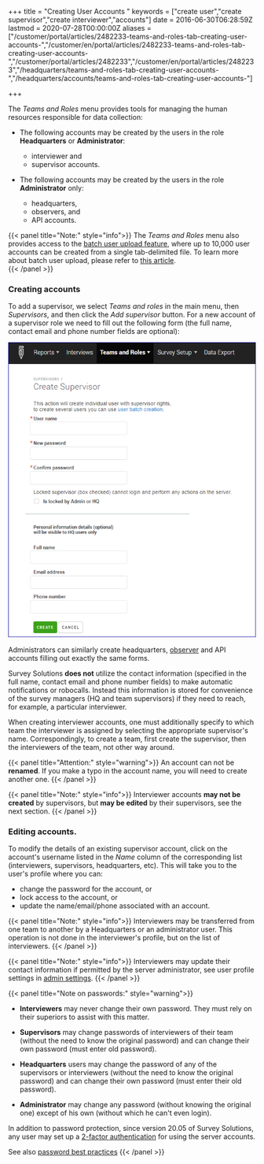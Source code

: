 ﻿+++
title = "Creating User Accounts "
keywords = ["create user","create supervisor","create interviewer","accounts"]
date = 2016-06-30T06:28:59Z
lastmod = 2020-07-28T00:00:00Z
aliases = ["/customer/portal/articles/2482233-teams-and-roles-tab-creating-user-accounts-","/customer/en/portal/articles/2482233-teams-and-roles-tab-creating-user-accounts-","/customer/portal/articles/2482233","/customer/en/portal/articles/2482233","/headquarters/teams-and-roles-tab-creating-user-accounts-","/headquarters/accounts/teams-and-roles-tab-creating-user-accounts-"]

+++

The *Teams and Roles* menu provides tools for managing the human
resources responsible for data collection:

- The following accounts may be created by the users in the role **Headquarters** or **Administrator**:
  - interviewer and
  - supervisor accounts.

- The following accounts may be created by the users in the role **Administrator** only:
  - headquarters,
  - observers, and
  - API accounts.

{{< panel title="Note:" style="info">}}
  The *Teams and Roles* menu also provides access to the [batch user upload
  feature](/headquarters/batch-user-upload), where up to 10,000 user
  accounts can be created from a single tab-delimited file. To learn more
  about batch user upload, please refer to [this article](/headquarters/accounts/batch-user-upload/).  
{{< /panel >}}

### Creating accounts

To add a supervisor, we select *Teams and roles* in the main menu, then
*Supervisors*, and then click the *Add supervisor* button. For a new account
of a supervisor role we need to fill out the following form (the full name,
contact email and phone number fields are optional):
<CENTER>
    <IMG src="images/supervisor_create.png">
</CENTER>

Administrators can similarly create headquarters,
[observer](/headquarters/accounts/survey-solutions-server-observer/) and API
accounts filling out exactly the same forms.

Survey Solutions **does not** utilize the contact information (specified in the
full name, contact email and phone number fields) to make automatic
notifications or robocalls. Instead this information is stored for convenience
of the survey managers (HQ and team supervisors) if they need to reach, for
example, a particular interviewer.

When creating interviewer accounts, one must additionally specify to
which team the interviewer is assigned by selecting the appropriate supervisor's
name. Correspondingly, to create a team, first create the supervisor, then
the interviewers of the team, not other way around.

{{< panel title="Attention:" style="warning">}}
An account can not be **renamed**. If you make a typo in the account name, you will need to create another one.
{{< /panel >}}

{{< panel title="Note:" style="info">}}
Interviewer accounts **may not be created** by supervisors,
but **may be edited** by their supervisors, see the next section.
{{< /panel >}}

### Editing accounts.

To modify the details of an existing supervisor account, click on the
account's username listed in the *Name* column of the corresponding
list (interviewers, supervisors, headquarters, etc). This will take you
to the user's profile where you can:

- change the password for the account, or
- lock access to the account, or
- update the name/email/phone associated with an account.

{{< panel title="Note:" style="info">}}
Interviewers may be transferred from one team to another by
a Headquarters or an administrator user. This operation is
not done in the interviewer's profile, but on the list of
interviewers.
{{< /panel >}}

{{< panel title="Note:" style="info">}}
Interviewers may update their contact information if permitted
by the server administrator, see user profile settings in
[admin settings](/headquarters/config/admin-settings/).
{{< /panel >}}


{{< panel title="Note on passwords:" style="warning">}}

- **Interviewers** may never change their own password. They must rely
on their superiors to assist with this matter.

- **Supervisors** may change passwords of interviewers of their team
(without the need to know the original password) and can change
their own password (must enter old password).

- **Headquarters** users may change the password of any of the
supervisors or interviewers (without the need to know the
original password) and can change their own password (must enter
their old password).

- **Administrator**  may change any password (without knowing the
original one) except of his own (without which he can't even
login).

In addition to password protection, since version 20.05 of
Survey Solutions, any user may set up a [2-factor authentication](/headquarters/accounts/two-factor-authentication/) for using the server accounts.

See also [password best practices](/interviewer/app/password-best-practices/)
{{< /panel >}}
